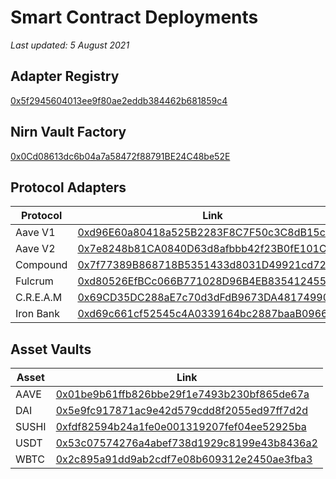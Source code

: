 # Smart Contract Deployments

*Last updated: 5 August 2021*

## Adapter Registry

[0x5f2945604013ee9f80ae2eddb384462b681859c4](https://etherscan.io/address/0x5f2945604013ee9f80ae2eddb384462b681859c4#code)

## Nirn Vault Factory

[0x0Cd08613dc6b04a7a58472f88791BE24C48be52E](https://etherscan.io/address/0x0Cd08613dc6b04a7a58472f88791BE24C48be52E#code)

## Protocol Adapters

| Protocol      | Link |
| ----------- | ----------- |
| Aave V1 | [0xd96E60a80418a525B2283F8C7F50c3C8dB15c402](https://etherscan.io/address/0xd96E60a80418a525B2283F8C7F50c3C8dB15c402#code) |
| Aave V2 | [0x7e8248b81CA0840D63d8afbbb42f23B0fE101CBf](https://etherscan.io/address/0x7e8248b81CA0840D63d8afbbb42f23B0fE101CBf#code) |
| Compound | [0x7f77389B868718B5351433d8031D49921cd72acE](https://etherscan.io/address/0x7f77389B868718B5351433d8031D49921cd72acE#code) |
| Fulcrum | [0xd80526EfBCc066B771028D96B4EB8354124556e4](https://etherscan.io/address/0xd80526EfBCc066B771028D96B4EB8354124556e4#code) |
| C.R.E.A.M | [0x69CD35DC288aE7c70d3dFdB9673DA48174990FE3](https://etherscan.io/address/0x69CD35DC288aE7c70d3dFdB9673DA48174990FE3#code) |
| Iron Bank | [0xd69c661cf52545c4A0339164bc2887baaB09664d](https://etherscan.io/address/0xd69c661cf52545c4A0339164bc2887baaB09664d#code) |

## Asset Vaults

| Asset | Link |
| ----- | ---- |
| AAVE | [0x01be9b61ffb826bbe29f1e7493b230bf865de67a](https://etherscan.io/address/0x01be9b61ffb826bbe29f1e7493b230bf865de67a#code) |
| DAI  | [0x5e9fc917871ac9e42d579cdd8f2055ed97ff7d2d](https://etherscan.io/address/0x5e9fc917871ac9e42d579cdd8f2055ed97ff7d2d#code) |
| SUSHI | [0xfdf82594b24a1fe0e001319207fef04ee52925ba](https://etherscan.io/address/0xfdf82594b24a1fe0e001319207fef04ee52925ba#code) |
| USDT | [0x53c07574276a4abef738d1929c8199e43b8436a2](https://etherscan.io/address/0x53c07574276a4abef738d1929c8199e43b8436a2#code) |
| WBTC | [0x2c895a91dd9ab2cdf7e08b609312e2450ae3fba3](https://etherscan.io/address/0x2c895a91dd9ab2cdf7e08b609312e2450ae3fba3#code) |